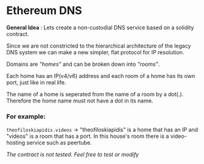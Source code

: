 # Ethereum DNS
**General Idea** : Lets create a non-custodial DNS service based on a solidity contract.

Since we are not constricted to the hierarchical architecture of the legacy DNS system we can make a new simpler, flat protocol for IP resolution.

Domains are _"homes"_ and can be broken down into _"rooms"_.

Each home has an IP(v4/v6) address and each room of a home has its own port, just like in real life.

The name of a home is seperated from the name of a room by a dot(.). Therefore the home name must not have a dot in its name.

### For example:

``theofiloskiapidis.videos`` -> "theofiloskiapidis" is a home that has an IP and "videos" is a room that has a port.
In this house's room there is a video-hosting service such as peertube.

_The contract is not tested. Feel free to test or modify_
